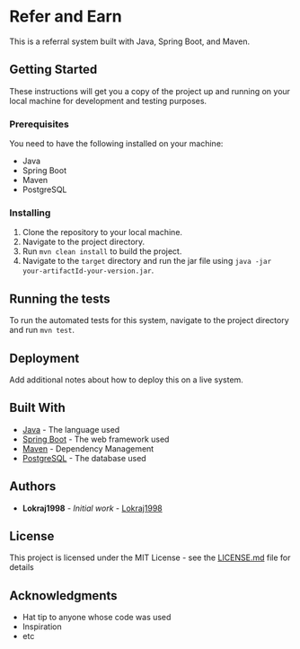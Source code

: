 # Refer and Earn

This is a referral system built with Java, Spring Boot, and Maven.

## Getting Started

These instructions will get you a copy of the project up and running on your local machine for development and testing purposes.

### Prerequisites

You need to have the following installed on your machine:

- Java
- Spring Boot
- Maven
- PostgreSQL

### Installing

1. Clone the repository to your local machine.
2. Navigate to the project directory.
3. Run `mvn clean install` to build the project.
4. Navigate to the `target` directory and run the jar file using `java -jar your-artifactId-your-version.jar`.

## Running the tests

To run the automated tests for this system, navigate to the project directory and run `mvn test`.

## Deployment

Add additional notes about how to deploy this on a live system.

## Built With

- [Java](https://www.java.com/) - The language used
- [Spring Boot](https://spring.io/projects/spring-boot) - The web framework used
- [Maven](https://maven.apache.org/) - Dependency Management
- [PostgreSQL](https://www.postgresql.org/) - The database used

## Authors

- **Lokraj1998** - *Initial work* - [Lokraj1998](https://github.com/Lokraj1998)

## License

This project is licensed under the MIT License - see the [LICENSE.md](LICENSE.md) file for details

## Acknowledgments

* Hat tip to anyone whose code was used
* Inspiration
* etc